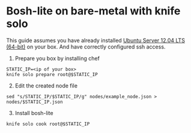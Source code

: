 # Bosh-lite on bare-metal with knife solo

This guide assumes you have already installed [Ubuntu Server 12.04 LTS (64-bit)](http://releases.ubuntu.com/12.04.4/) on your box.
And have correctly configured ssh access.

1. Prepare you box by installing chef

```
STATIC_IP=<ip of your box>
knife solo prepare root@$STATIC_IP
```

2. Edit the created node file

```
sed "s/STATIC_IP/$STATIC_IP/g" nodes/example_node.json > nodes/$STATIC_IP.json
```

3. Install bosh-lite

```
knife solo cook root@$STATIC_IP
```

